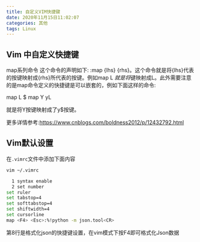 ```yaml
---
title: 自定义VIM快捷键
date: 2020年11月15日11:02:07
categories: 其他
tags: Linux
---
```


## Vim 中自定义快捷键

map系列命令
这个命令的声明如下: :map {lhs} {rhs}。这个命令就是将{lhs}代表的按键映射成{rhs}所代表的按键。例如map L $就是将$键映射成L。此外需要注意的是map命令定义的快捷键是可以嵌套的，例如下面这样的命令:

map L $
map Y yL

就是将Y按键映射成了y$按键。

更多详情参考:https://www.cnblogs.com/boldness2012/p/12432792.html

## Vim默认设置

在``.vimrc``文件中添加下面内容


```bash
vim ~/.vimrc

  1 syntax enable                                                                                                           
  2 set number
set ruler
set tabstop=4
set softtabstop=4
set shiftwidth=4
set cursorline
map <F4> <Esc>:%!python -m json.tool<CR>
```


第8行是格式化json的快捷键设置，在vim模式下按F4即可格式化Json数据



